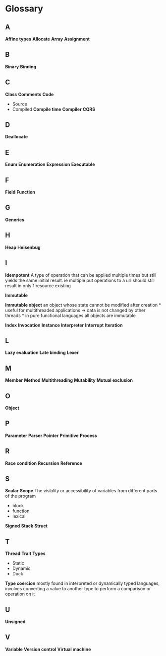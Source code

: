 # Glossary

## A
**Affine types**
**Allocate**
**Array**
**Assignment**

## B
**Binary**
**Binding**

## C
**Class**
**Comments**
**Code**
* Source
* Compiled
**Compile time**
**Compiler**
**CQRS**

## D
**Deallocate**

## E
**Enum**
**Enumeration**
**Expression**
**Executable**

## F
**Field**
**Function**

## G
**Generics**

## H
**Heap**
**Heisenbug**

## I
**Idempotent**
A type of operation that can be applied multiple times but still yields the same initial result. ie multiple put operations to a url should still result in only 1 resource existing

**Immutable**

**Immutable object**
an object whose state cannot be modified after creation
	* useful for multithreaded applications -> data is not changed by other threads
	* in pure functional languages all objects are immutable

**Index**
**Invocation**
**Instance**
**Interpreter**
**Interrupt**
**Iteration**

## L
**Lazy evaluation**
**Late binding**
**Lexer**

## M
**Member**
**Method**
**Multithreading**
**Mutability**
**Mutual exclusion**

## O
**Object**

## P
**Parameter**
**Parser**
**Pointer**
**Primitive**
**Process**

## R
**Race condition**
**Recursion**
**Reference**

## S
**Scalar**
**Scope**
The visiblity or accessibility of variables from different parts of the program
* block
* function
* lexical

**Signed**
**Stack**
**Struct**

## T
**Thread**
**Trait**
**Types**
* Static
* Dynamic
* Duck

**Type coercion**
mostly found in interpreted or dynamically typed languages, involves converting a value to another type to perform a comparison or operation on it

## U
**Unsigned**

## V
**Variable**
**Version control**
**Virtual machine**

